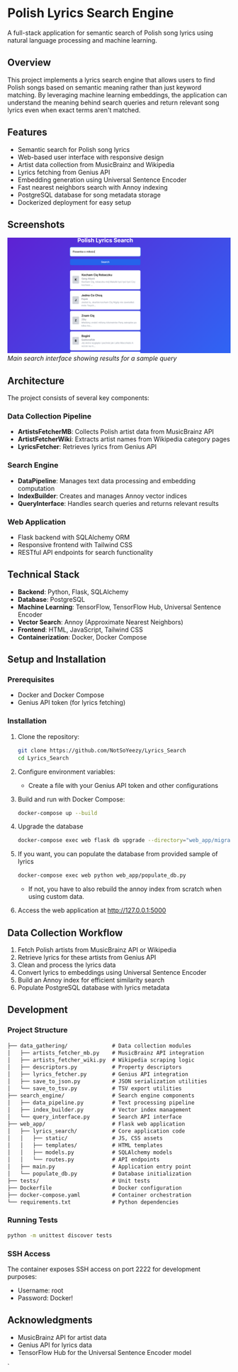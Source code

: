 # Polish Lyrics Search Engine

A full-stack application for semantic search of Polish song lyrics using natural language processing and machine learning.

## Overview

This project implements a lyrics search engine that allows users to find Polish songs based on semantic meaning rather than just keyword matching. By leveraging machine learning embeddings, the application can understand the meaning behind search queries and return relevant song lyrics even when exact terms aren't matched.

## Features

* Semantic search for Polish song lyrics
* Web-based user interface with responsive design
* Artist data collection from MusicBrainz and Wikipedia
* Lyrics fetching from Genius API
* Embedding generation using Universal Sentence Encoder
* Fast nearest neighbors search with Annoy indexing
* PostgreSQL database for song metadata storage
* Dockerized deployment for easy setup

## Screenshots

![Application main interface](screenshots/screenshot.png)
*Main search interface showing results for a sample query*

## Architecture

The project consists of several key components:

### Data Collection Pipeline

* **ArtistsFetcherMB**: Collects Polish artist data from MusicBrainz API
* **ArtistFetcherWiki**: Extracts artist names from Wikipedia category pages
* **LyricsFetcher**: Retrieves lyrics from Genius API

### Search Engine

* **DataPipeline**: Manages text data processing and embedding computation
* **IndexBuilder**: Creates and manages Annoy vector indices
* **QueryInterface**: Handles search queries and returns relevant results

### Web Application

* Flask backend with SQLAlchemy ORM
* Responsive frontend with Tailwind CSS
* RESTful API endpoints for search functionality

## Technical Stack

* **Backend**: Python, Flask, SQLAlchemy
* **Database**: PostgreSQL
* **Machine Learning**: TensorFlow, TensorFlow Hub, Universal Sentence Encoder
* **Vector Search**: Annoy (Approximate Nearest Neighbors)
* **Frontend**: HTML, JavaScript, Tailwind CSS
* **Containerization**: Docker, Docker Compose

## Setup and Installation

### Prerequisites

* Docker and Docker Compose
* Genius API token (for lyrics fetching)

### Installation

1. Clone the repository:
   ```bash
   git clone https://github.com/NotSoYeezy/Lyrics_Search
   cd Lyrics_Search
   ```

2. Configure environment variables:
   * Create a file with your Genius API token and other configurations

3. Build and run with Docker Compose:
   ```bash
   docker-compose up --build
   ```

4. Upgrade the database
    ```bash
    docker-compose exec web flask db upgrade --directory="web_app/migrations"
    ```

5. If you want, you can populate the database from provided sample of lyrics
    ```bash
    docker-compose exec web python web_app/populate_db.py
    ```
   * If not, you have to also rebuild the annoy index from scratch when using custom data.

6. Access the web application at http://127.0.0.1:5000

## Data Collection Workflow

1. Fetch Polish artists from MusicBrainz API or Wikipedia
2. Retrieve lyrics for these artists from Genius API
3. Clean and process the lyrics data
4. Convert lyrics to embeddings using Universal Sentence Encoder
5. Build an Annoy index for efficient similarity search
6. Populate PostgreSQL database with lyrics metadata

## Development

### Project Structure
```
├── data_gathering/              # Data collection modules
│   ├── artists_fetcher_mb.py    # MusicBrainz API integration
│   ├── artists_fetcher_wiki.py  # Wikipedia scraping logic
│   ├── descriptors.py           # Property descriptors
│   ├── lyrics_fetcher.py        # Genius API integration
│   ├── save_to_json.py          # JSON serialization utilities
│   └── save_to_tsv.py           # TSV export utilities
├── search_engine/               # Search engine components
│   ├── data_pipeline.py         # Text processing pipeline
│   ├── index_builder.py         # Vector index management
│   └── query_interface.py       # Search API interface
├── web_app/                     # Flask web application
│   ├── lyrics_search/           # Core application code
│   │   ├── static/              # JS, CSS assets
│   │   ├── templates/           # HTML templates
│   │   ├── models.py            # SQLAlchemy models
│   │   └── routes.py            # API endpoints
│   ├── main.py                  # Application entry point
│   └── populate_db.py           # Database initialization
├── tests/                       # Unit tests
├── Dockerfile                   # Docker configuration
├── docker-compose.yaml          # Container orchestration
└── requirements.txt             # Python dependencies
```

### Running Tests

```bash
python -m unittest discover tests
```

### SSH Access

The container exposes SSH access on port 2222 for development purposes:

* Username: root
* Password: Docker!

## Acknowledgments

* MusicBrainz API for artist data
* Genius API for lyrics data
* TensorFlow Hub for the Universal Sentence Encoder model

`